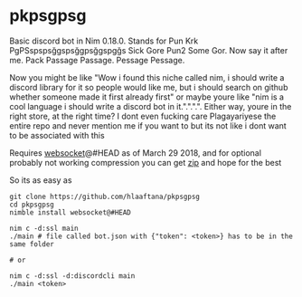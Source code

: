 # pkpsgpsg
Basic discord bot in Nim 0.18.0. Stands for Pun Krk PgPSspspsğgspsğgpsğgspgğs Sick Gore Pun2 Some Gor. Now say it after me. Pack Passage Passage. Pessage Pessage.

Now you might be like "Wow i found this niche called nim, i should write a discord library for it
so people would like me, but i should search on github whether someone made it first already first"
or maybe youre like "nim is a cool language i should write a discord bot in it.".".".". Either way,
youre in the right store, at the right time? I dont even fucking care Plagayariyese the entire repo
and never mention me if you want to but its not like i dont want to be associated with this

Requires [websocket](https://github.com/niv/websocket.nim)@#HEAD as of March 29 2018, and for optional probably not working compression you can get [zip](https://github.com/nim-lang/zip) and hope for the best

So its as easy as

```
git clone https://github.com/hlaaftana/pkpsgpsg
cd pkpsgpsg
nimble install websocket@#HEAD

nim c -d:ssl main
./main # file called bot.json with {"token": <token>} has to be in the same folder

# or

nim c -d:ssl -d:discordcli main
./main <token>
```
